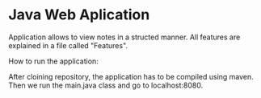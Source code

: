 # Java Web Aplication

Application allows to view notes in a structed manner. All features are explained in a file called "Features".

How to run the application:

After cloining repository, the application has to be compiled using maven. Then we run the main.java class and go to localhost:8080.
